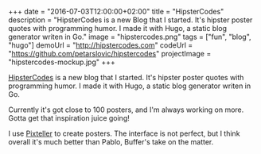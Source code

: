 +++
date = "2016-07-03T12:00:00+02:00"
title = "HipsterCodes"
description = "HipsterCodes is a new Blog that I started. It's hipster poster quotes with programming humor. I made it with Hugo, a static blog generator writen in Go."
image = "hipstercodes.png"
tags = ["fun", "blog", "hugo"]
demoUrl = "http://hipstercodes.com"
codeUrl = "https://github.com/petarslovic/hipstercodes"
projectImage = "hipstercodes-mockup.jpg"
+++

[HipsterCodes](http://hipstercodes.com) is a new blog that I started. It's hipster poster quotes with programming humor. I made it with Hugo, a static blog generator writen in Go.

Currently it's got close to 100 posters, and I'm always working on more. Gotta get that inspiration juice going!

I use [Pixteller](http://www.pixteller.com/) to create posters. The interface is not perfect, but I think overall it's much better than Pablo, Buffer's take on the matter.